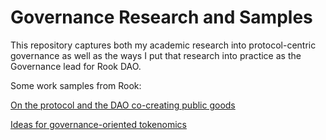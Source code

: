 # Governance Research and Samples

This repository captures both my academic research into protocol-centric governance as well as the ways I put that research into practice as the Governance lead for Rook DAO. 


Some work samples from Rook: 

[On the protocol and the DAO co-creating public goods](https://web.archive.org/web/20221202185030/https://www.notion.so/rook-labs/Governance-19f4b270e4b44648ae0671f8a964dda6?p=74a458dcd7204bb29e105897527b24e4&pm=s)

[Ideas for governance-oriented tokenomics](file:///Users/jasonwindawi/Downloads/Governance_with_the_new_tokenomics_a_way_forward_discussion_draft.pdf)
